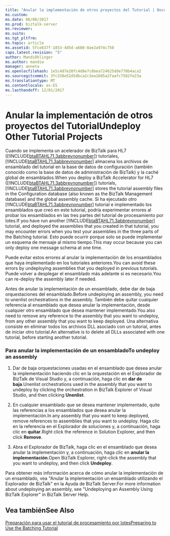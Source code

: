 ```yaml
---
title: "Anular la implementación de otros proyectos del Tutorial | Documentos de Microsoft"
ms.custom: 
ms.date: 06/08/2017
ms.prod: biztalk-server
ms.reviewer: 
ms.suite: 
ms.tgt_pltfrm: 
ms.topic: article
ms.assetid: 5fce837f-1853-4d5d-a680-8ae2a974c750
caps.latest.revision: "5"
author: MandiOhlinger
ms.author: mandia
manager: anneta
ms.openlocfilehash: 1e5c4d7e20fc4d8e7c8bea724625dde770b4aca2
ms.sourcegitcommit: 3fc338e52d5dbca2c3ea1685a2faafc7582fe23a
ms.translationtype: MT
ms.contentlocale: es-ES
ms.lasthandoff: 12/01/2017
---
```

# <a name="undeploy-other-tutorial-projects"></a><span data-ttu-id="64415-102">Anular la implementación de otros proyectos del Tutorial</span><span class="sxs-lookup"><span data-stu-id="64415-102">Undeploy Other Tutorial Projects</span></span>
<span data-ttu-id="64415-103">Cuando se implementa un acelerador de BizTalk para HL7 ([!INCLUDE[btaBTAHL71.3abbrevnonumber](../../includes/btabtahl71-3abbrevnonumber-md.md)]) tutoriales, [!INCLUDE[btaBTAHL71.3abbrevnonumber](../../includes/btabtahl71-3abbrevnonumber-md.md)] almacena los archivos de ensamblado del tutorial en la base de datos de configuración (también conocido como la base de datos de administración de BizTalk) y la caché global de ensamblados.</span><span class="sxs-lookup"><span data-stu-id="64415-103">When you deploy a BizTalk Accelerator for HL7 ([!INCLUDE[btaBTAHL71.3abbrevnonumber](../../includes/btabtahl71-3abbrevnonumber-md.md)]) tutorials, [!INCLUDE[btaBTAHL71.3abbrevnonumber](../../includes/btabtahl71-3abbrevnonumber-md.md)] stores the tutorial assembly files in the Configuration database (also known as the BizTalk Management database) and the global assembly cache.</span></span> <span data-ttu-id="64415-104">Si ha ejecutado otro [!INCLUDE[btaBTAHL71.3abbrevnonumber](../../includes/btabtahl71-3abbrevnonumber-md.md)] tutorial e implementado los ensamblados que creó en este tutorial, podría experimentar errores al probar los ensamblados en las tres partes del tutorial de procesamiento por lotes.</span><span class="sxs-lookup"><span data-stu-id="64415-104">If you have run another [!INCLUDE[btaBTAHL71.3abbrevnonumber](../../includes/btabtahl71-3abbrevnonumber-md.md)] tutorial, and deployed the assemblies that you created in that tutorial, you may encounter errors when you test your assemblies in the three parts of the Batching tutorial.</span></span> <span data-ttu-id="64415-105">Esto puede ocurrir porque solo se puede implementar un esquema de mensaje al mismo tiempo.</span><span class="sxs-lookup"><span data-stu-id="64415-105">This may occur because you can only deploy one message schema at one time.</span></span>  
  
 <span data-ttu-id="64415-106">Puede evitar estos errores al anular la implementación de los ensamblados que haya implementado en los tutoriales anteriores.</span><span class="sxs-lookup"><span data-stu-id="64415-106">You can avoid these errors by undeploying assemblies that you deployed in previous tutorials.</span></span> <span data-ttu-id="64415-107">Puede volver a desplegar el ensamblado más adelante si es necesario.</span><span class="sxs-lookup"><span data-stu-id="64415-107">You can re-deploy the assembly later if needed.</span></span>  
  
 <span data-ttu-id="64415-108">Antes de anular la implementación de un ensamblado, debe dar de baja orquestaciones del ensamblado.</span><span class="sxs-lookup"><span data-stu-id="64415-108">Before undeploying an assembly, you need to unenlist orchestrations in the assembly.</span></span> <span data-ttu-id="64415-109">También debe quitar cualquier referencia al ensamblado que desea anular la implementación, desde cualquier otro ensamblado que desea mantener implementado.</span><span class="sxs-lookup"><span data-stu-id="64415-109">You also need to remove any reference to the assembly that you want to undeploy, from any other assembly that you want to keep deployed.</span></span> <span data-ttu-id="64415-110">Una alternativa consiste en eliminar todos los archivos DLL asociado con un tutorial, antes de iniciar otro tutorial.</span><span class="sxs-lookup"><span data-stu-id="64415-110">An alternative is to delete all DLLs associated with one tutorial, before starting another tutorial.</span></span>  
  
### <a name="to-undeploy-an-assembly"></a><span data-ttu-id="64415-111">Para anular la implementación de un ensamblado</span><span class="sxs-lookup"><span data-stu-id="64415-111">To undeploy an assembly</span></span>  
  
1.  <span data-ttu-id="64415-112">Dar de baja orquestaciones usadas en el ensamblado que desea anular la implementación haciendo clic en la orquestación en el Explorador de BizTalk de Visual Studio y, a continuación, haga clic en **dar de baja**.</span><span class="sxs-lookup"><span data-stu-id="64415-112">Unenlist orchestrations used in the assembly that you want to undeploy by clicking the orchestration in BizTalk Explorer of Visual Studio, and then clicking **Unenlist**.</span></span>  
  
2.  <span data-ttu-id="64415-113">En cualquier ensamblado que se desea mantener implementado, quite las referencias a los ensamblados que desea anular la implementación.</span><span class="sxs-lookup"><span data-stu-id="64415-113">In any assembly that you want to keep deployed, remove references to assemblies that you want to undeploy.</span></span> <span data-ttu-id="64415-114">Haga clic en la referencia en el Explorador de soluciones y, a continuación, haga clic en **quitar**.</span><span class="sxs-lookup"><span data-stu-id="64415-114">Right click the reference in Solution Explorer, and then click **Remove**.</span></span>  
  
3.  <span data-ttu-id="64415-115">Abra el Explorador de BizTalk, haga clic en el ensamblado que desea anular la implementación y, a continuación, haga clic en **anular la implementación**.</span><span class="sxs-lookup"><span data-stu-id="64415-115">Open BizTalk Explorer, right-click the assembly that you want to undeploy, and then click **Undeploy**.</span></span>  
  
 <span data-ttu-id="64415-116">Para obtener más información acerca de cómo anular la implementación de un ensamblado, vea "Anular la implementación un ensamblado utilizando el Explorador de BizTalk" en la Ayuda de BizTalk Server.</span><span class="sxs-lookup"><span data-stu-id="64415-116">For more information about undeploying an assembly, see "Undeploying an Assembly Using BizTalk Explorer" in BizTalk Server Help.</span></span>  
  
## <a name="see-also"></a><span data-ttu-id="64415-117">Vea también</span><span class="sxs-lookup"><span data-stu-id="64415-117">See Also</span></span>  
 [<span data-ttu-id="64415-118">Preparación para usar el tutorial de procesamiento por lotes</span><span class="sxs-lookup"><span data-stu-id="64415-118">Preparing to Use the Batching Tutorial</span></span>](../../adapters-and-accelerators/accelerator-hl7/preparing-to-use-the-batching-tutorial.md)